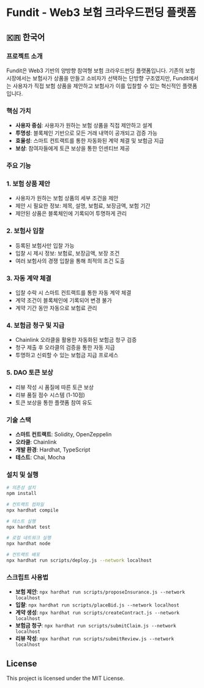 # Fundit - Web3 보험 크라우드펀딩 플랫폼

## 🇰🇷 한국어

### 프로젝트 소개
Fundit은 Web3 기반의 양방향 참여형 보험 크라우드펀딩 플랫폼입니다. 기존의 보험 시장에서는 보험사가 상품을 만들고 소비자가 선택하는 단방향 구조였지만, Fundit에서는 사용자가 직접 보험 상품을 제안하고 보험사가 이를 입찰할 수 있는 혁신적인 플랫폼입니다.

### 핵심 가치
- **사용자 중심**: 사용자가 원하는 보험 상품을 직접 제안하고 설계
- **투명성**: 블록체인 기반으로 모든 거래 내역이 공개되고 검증 가능
- **효율성**: 스마트 컨트랙트를 통한 자동화된 계약 체결 및 보험금 지급
- **보상**: 참여자들에게 토큰 보상을 통한 인센티브 제공

### 주요 기능

### 1. 보험 상품 제안
- 사용자가 원하는 보험 상품의 세부 조건을 제안
- 제안 시 필요한 정보: 제목, 설명, 보험료, 보장금액, 보험 기간
- 제안된 상품은 블록체인에 기록되어 투명하게 관리

### 2. 보험사 입찰
- 등록된 보험사만 입찰 가능
- 입찰 시 제시 정보: 보험료, 보장금액, 보장 조건
- 여러 보험사의 경쟁 입찰을 통해 최적의 조건 도출

### 3. 자동 계약 체결
- 입찰 수락 시 스마트 컨트랙트를 통한 자동 계약 체결
- 계약 조건이 블록체인에 기록되어 변경 불가
- 계약 기간 동안 자동으로 보험료 관리

### 4. 보험금 청구 및 지급
- Chainlink 오라클을 활용한 자동화된 보험금 청구 검증
- 청구 제출 후 오라클의 검증을 통한 자동 지급
- 투명하고 신뢰할 수 있는 보험금 지급 프로세스

### 5. DAO 토큰 보상
- 리뷰 작성 시 품질에 따른 토큰 보상
- 리뷰 품질 점수 시스템 (1-10점)
- 토큰 보상을 통한 플랫폼 참여 유도

### 기술 스택
- **스마트 컨트랙트**: Solidity, OpenZeppelin
- **오라클**: Chainlink
- **개발 환경**: Hardhat, TypeScript
- **테스트**: Chai, Mocha

### 설치 및 실행
```bash
# 의존성 설치
npm install

# 컨트랙트 컴파일
npx hardhat compile

# 테스트 실행
npx hardhat test

# 로컬 네트워크 실행
npx hardhat node

# 컨트랙트 배포
npx hardhat run scripts/deploy.js --network localhost
```

### 스크립트 사용법
- **보험 제안**: `npx hardhat run scripts/proposeInsurance.js --network localhost`
- **입찰**: `npx hardhat run scripts/placeBid.js --network localhost`
- **계약 생성**: `npx hardhat run scripts/createContract.js --network localhost`
- **보험금 청구**: `npx hardhat run scripts/submitClaim.js --network localhost`
- **리뷰 작성**: `npx hardhat run scripts/submitReview.js --network localhost`

## License
This project is licensed under the MIT License.
